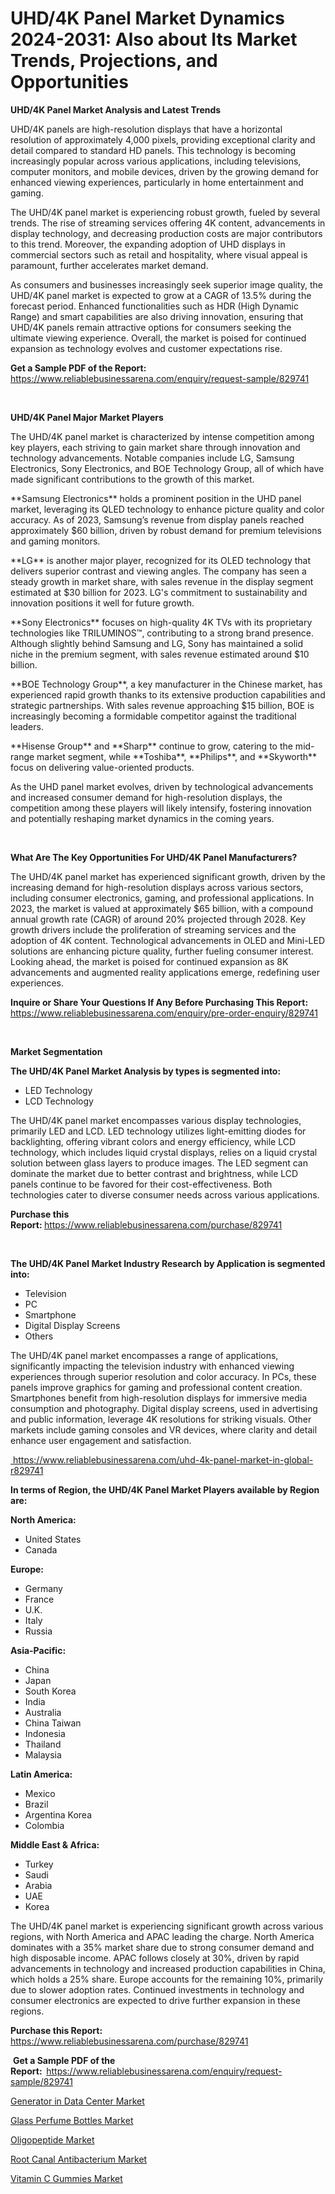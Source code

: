 <p><h1>UHD/4K Panel Market Dynamics 2024-2031: Also about Its Market Trends, Projections, and Opportunities</h1></p><p><strong>UHD/4K Panel Market Analysis and Latest Trends</strong></p>
<p><p>UHD/4K panels are high-resolution displays that have a horizontal resolution of approximately 4,000 pixels, providing exceptional clarity and detail compared to standard HD panels. This technology is becoming increasingly popular across various applications, including televisions, computer monitors, and mobile devices, driven by the growing demand for enhanced viewing experiences, particularly in home entertainment and gaming.</p><p>The UHD/4K panel market is experiencing robust growth, fueled by several trends. The rise of streaming services offering 4K content, advancements in display technology, and decreasing production costs are major contributors to this trend. Moreover, the expanding adoption of UHD displays in commercial sectors such as retail and hospitality, where visual appeal is paramount, further accelerates market demand.</p><p>As consumers and businesses increasingly seek superior image quality, the UHD/4K panel market is expected to grow at a CAGR of 13.5% during the forecast period. Enhanced functionalities such as HDR (High Dynamic Range) and smart capabilities are also driving innovation, ensuring that UHD/4K panels remain attractive options for consumers seeking the ultimate viewing experience. Overall, the market is poised for continued expansion as technology evolves and customer expectations rise.</p></p>
<p><strong>Get a Sample PDF of the Report:&nbsp;</strong> <a href="https://www.reliablebusinessarena.com/enquiry/request-sample/829741?utm_campaign=1292&utm_medium=2&utm_source=Github&utm_content=ia&utm_term=08102024&utm_id=uhd4k-panel">https://www.reliablebusinessarena.com/enquiry/request-sample/829741</a></p>
<p>&nbsp;</p>
<p><strong>UHD/4K Panel Major Market Players</strong></p>
<p><p>The UHD/4K panel market is characterized by intense competition among key players, each striving to gain market share through innovation and technology advancements. Notable companies include LG, Samsung Electronics, Sony Electronics, and BOE Technology Group, all of which have made significant contributions to the growth of this market.</p><p>**Samsung Electronics** holds a prominent position in the UHD panel market, leveraging its QLED technology to enhance picture quality and color accuracy. As of 2023, Samsung’s revenue from display panels reached approximately $60 billion, driven by robust demand for premium televisions and gaming monitors.</p><p>**LG** is another major player, recognized for its OLED technology that delivers superior contrast and viewing angles. The company has seen a steady growth in market share, with sales revenue in the display segment estimated at $30 billion for 2023. LG's commitment to sustainability and innovation positions it well for future growth.</p><p>**Sony Electronics** focuses on high-quality 4K TVs with its proprietary technologies like TRILUMINOS™, contributing to a strong brand presence. Although slightly behind Samsung and LG, Sony has maintained a solid niche in the premium segment, with sales revenue estimated around $10 billion.</p><p>**BOE Technology Group**, a key manufacturer in the Chinese market, has experienced rapid growth thanks to its extensive production capabilities and strategic partnerships. With sales revenue approaching $15 billion, BOE is increasingly becoming a formidable competitor against the traditional leaders.</p><p>**Hisense Group** and **Sharp** continue to grow, catering to the mid-range market segment, while **Toshiba**, **Philips**, and **Skyworth** focus on delivering value-oriented products.</p><p>As the UHD panel market evolves, driven by technological advancements and increased consumer demand for high-resolution displays, the competition among these players will likely intensify, fostering innovation and potentially reshaping market dynamics in the coming years.</p></p>
<p>&nbsp;</p>
<p><strong>What Are The Key Opportunities For UHD/4K Panel Manufacturers?</strong></p>
<p><p>The UHD/4K panel market has experienced significant growth, driven by the increasing demand for high-resolution displays across various sectors, including consumer electronics, gaming, and professional applications. In 2023, the market is valued at approximately $65 billion, with a compound annual growth rate (CAGR) of around 20% projected through 2028. Key growth drivers include the proliferation of streaming services and the adoption of 4K content. Technological advancements in OLED and Mini-LED solutions are enhancing picture quality, further fueling consumer interest. Looking ahead, the market is poised for continued expansion as 8K advancements and augmented reality applications emerge, redefining user experiences.</p></p>
<p><strong>Inquire or Share Your Questions If Any Before Purchasing This Report:</strong> <a href="https://www.reliablebusinessarena.com/enquiry/pre-order-enquiry/829741?utm_campaign=1292&utm_medium=2&utm_source=Github&utm_content=ia&utm_term=08102024&utm_id=uhd4k-panel">https://www.reliablebusinessarena.com/enquiry/pre-order-enquiry/829741</a></p>
<p>&nbsp;</p>
<p><strong>Market Segmentation</strong></p>
<p><strong>The UHD/4K Panel Market Analysis by types is segmented into:</strong></p>
<p><ul><li>LED Technology</li><li>LCD Technology</li></ul></p>
<p><p>The UHD/4K panel market encompasses various display technologies, primarily LED and LCD. LED technology utilizes light-emitting diodes for backlighting, offering vibrant colors and energy efficiency, while LCD technology, which includes liquid crystal displays, relies on a liquid crystal solution between glass layers to produce images. The LED segment can dominate the market due to better contrast and brightness, while LCD panels continue to be favored for their cost-effectiveness. Both technologies cater to diverse consumer needs across various applications.</p></p>
<p><strong>Purchase this Report:&nbsp;</strong><a href="https://www.reliablebusinessarena.com/purchase/829741?utm_campaign=1292&utm_medium=2&utm_source=Github&utm_content=ia&utm_term=08102024&utm_id=uhd4k-panel">https://www.reliablebusinessarena.com/purchase/829741</a></p>
<p>&nbsp;</p>
<p><strong>The UHD/4K Panel Market Industry Research by Application is segmented into:</strong></p>
<p><ul><li>Television</li><li>PC</li><li>Smartphone</li><li>Digital Display Screens</li><li>Others</li></ul></p>
<p><p>The UHD/4K panel market encompasses a range of applications, significantly impacting the television industry with enhanced viewing experiences through superior resolution and color accuracy. In PCs, these panels improve graphics for gaming and professional content creation. Smartphones benefit from high-resolution displays for immersive media consumption and photography. Digital display screens, used in advertising and public information, leverage 4K resolutions for striking visuals. Other markets include gaming consoles and VR devices, where clarity and detail enhance user engagement and satisfaction.</p></p>
<p><a href="https://www.reliablebusinessarena.com/uhd-4k-panel-market-in-global-r829741?utm_campaign=1292&utm_medium=2&utm_source=Github&utm_content=ia&utm_term=08102024&utm_id=uhd4k-panel">&nbsp;https://www.reliablebusinessarena.com/uhd-4k-panel-market-in-global-r829741</a></p>
<p><strong>In terms of Region, the UHD/4K Panel Market Players available by Region are:</strong></p>
<p>
    <p> <strong> North America: </strong>
        <ul>
            <li>United States</li>
            <li>Canada</li>
        </ul>
        </p> 
    <p> <strong> Europe: </strong>
        <ul>
            <li>Germany</li>
            <li>France</li>
            <li>U.K.</li>
            <li>Italy</li>
            <li>Russia</li>
        </ul>
        </p> 
    <p> <strong> Asia-Pacific: </strong>
        <ul>
            <li>China</li>
            <li>Japan</li>
            <li>South Korea</li>
            <li>India</li>
            <li>Australia</li>
            <li>China Taiwan</li>
            <li>Indonesia</li>
            <li>Thailand</li>
            <li>Malaysia</li>
        </ul>
        </p> 
    <p> <strong> Latin America: </strong>
        <ul>
            <li>Mexico</li>
            <li>Brazil</li>
            <li>Argentina Korea</li>
            <li>Colombia</li>
        </ul>
        </p> 
    <p> <strong> Middle East & Africa: </strong>
        <ul>
            <li>Turkey</li>
            <li>Saudi</li>
            <li>Arabia</li>
            <li>UAE</li>
            <li>Korea</li>
        </ul>
    </p>
    </p>
<p><p>The UHD/4K panel market is experiencing significant growth across various regions, with North America and APAC leading the charge. North America dominates with a 35% market share due to strong consumer demand and high disposable income. APAC follows closely at 30%, driven by rapid advancements in technology and increased production capabilities in China, which holds a 25% share. Europe accounts for the remaining 10%, primarily due to slower adoption rates. Continued investments in technology and consumer electronics are expected to drive further expansion in these regions.</p></p>
<p><strong>Purchase this Report: </strong><a href="https://www.reliablebusinessarena.com/purchase/829741?utm_campaign=1292&utm_medium=2&utm_source=Github&utm_content=ia&utm_term=08102024&utm_id=uhd4k-panel">https://www.reliablebusinessarena.com/purchase/829741</a></p>
<p>&nbsp;<strong>Get a Sample PDF of the Report:&nbsp;&nbsp;</strong><a href="https://www.reliablebusinessarena.com/enquiry/request-sample/829741?utm_campaign=1292&utm_medium=2&utm_source=Github&utm_content=ia&utm_term=08102024&utm_id=uhd4k-panel">https://www.reliablebusinessarena.com/enquiry/request-sample/829741</a></p>
<p><strong></strong></p>
<p><p><a href="https://issuu.com/reportprime-2/docs/generator-in-data-center-market-siz_3c3d64c63b466c?utm_campaign=1292&utm_medium=2&utm_source=Github&utm_content=ia&utm_term=08102024&utm_id=uhd4k-panel">Generator in Data Center Market</a></p><p><a href="https://www.linkedin.com/pulse/glass-perfume-bottles-market-growth-segmentation-regional-zel8f?utm_campaign=1292&utm_medium=2&utm_source=Github&utm_content=ia&utm_term=08102024&utm_id=uhd4k-panel">Glass Perfume Bottles Market</a></p><p><a href="https://www.linkedin.com/pulse/oligopeptide-spectrum-usage-patterns-sector-evolution-2024-2031-ibz5f?utm_campaign=1292&utm_medium=2&utm_source=Github&utm_content=ia&utm_term=08102024&utm_id=uhd4k-panel">Oligopeptide Market</a></p><p><a href="https://github.com/provorikovar/Market-Research-Report-List-6/blob/main/root-canal-antibacterium-market.md?utm_campaign=1292&utm_medium=2&utm_source=Github&utm_content=ia&utm_term=08102024&utm_id=uhd4k-panel">Root Canal Antibacterium Market</a></p><p><a href="https://www.linkedin.com/pulse/vitamin-c-gummies-market-trends-insights-type-application-analysis-bh8nf?utm_campaign=1292&utm_medium=2&utm_source=Github&utm_content=ia&utm_term=08102024&utm_id=uhd4k-panel">Vitamin C Gummies Market</a></p></p>